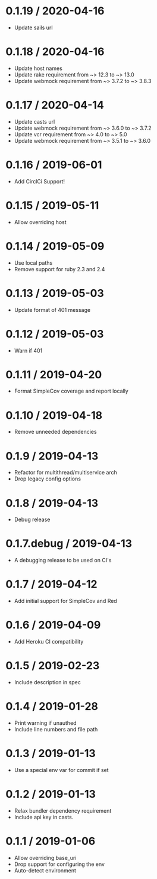 
0.1.19 / 2020-04-16
==================

  * Update sails url

0.1.18 / 2020-04-16
==================

  * Update host names
  * Update rake requirement from ~> 12.3 to ~> 13.0
  * Update webmock requirement from ~> 3.7.2 to ~> 3.8.3

0.1.17 / 2020-04-14
==================

  * Update casts url
  * Update webmock requirement from ~> 3.6.0 to ~> 3.7.2
  * Update vcr requirement from ~> 4.0 to ~> 5.0
  * Update webmock requirement from ~> 3.5.1 to ~> 3.6.0

0.1.16 / 2019-06-01
==================

  * Add CirclCi Support!

0.1.15 / 2019-05-11
==================

  * Allow overriding host

0.1.14 / 2019-05-09
==================

  * Use local paths
  * Remove support for ruby 2.3 and 2.4

0.1.13 / 2019-05-03
==================

  * Update format of 401 message

0.1.12 / 2019-05-03
==================

  * Warn if 401

0.1.11 / 2019-04-20
==================

  * Format SimpleCov coverage and report locally

0.1.10 / 2019-04-18
==================

  * Remove unneeded dependencies

0.1.9 / 2019-04-13
==================

  * Refactor for multithread/multiservice arch
  * Drop legacy config options

0.1.8 / 2019-04-13
==================

  * Debug release

0.1.7.debug / 2019-04-13
==================

  * A debugging release to be used on CI's

0.1.7 / 2019-04-12
==================

  * Add initial support for SimpleCov and Red

0.1.6 / 2019-04-09
==================

  * Add Heroku CI compatibility

0.1.5 / 2019-02-23
==================

  * Include description in spec

0.1.4 / 2019-01-28
==================

  * Print warning if unauthed
  * Include line numbers and file path

0.1.3 / 2019-01-13
==================

  * Use a special env var for commit if set

0.1.2 / 2019-01-13
==================

  * Relax bundler dependency requirement
  * Include api key in casts.

0.1.1 / 2019-01-06
==================

  * Allow overriding base_uri
  * Drop support for configuring the env
  * Auto-detect environment
